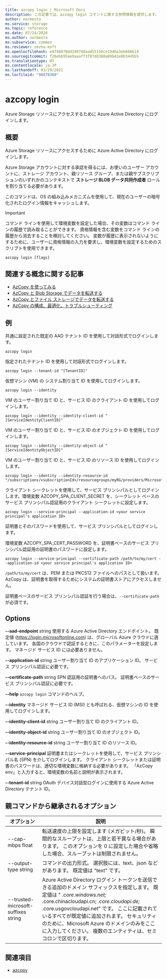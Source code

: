 ```yaml
---
title: azcopy login | Microsoft Docs
description: この記事では、azcopy login コマンドに関する参照情報を提供します。
author: normesta
ms.service: storage
ms.topic: reference
ms.date: 07/24/2020
ms.author: normesta
ms.subservice: common
ms.reviewer: zezha-msft
ms.openlocfilehash: e4740870dd2d9748aad55150ce1946e3eb666619
ms.sourcegitcommit: f28ebb95ae9aaaff3f87d8388a09b41e0b3445b5
ms.translationtype: HT
ms.contentlocale: ja-JP
ms.lasthandoff: 03/29/2021
ms.locfileid: "98878360"
---
```

# <a name="azcopy-login"></a>azcopy login

Azure Storage リソースにアクセスするために Azure Active Directory にログインします。

## <a name="synopsis"></a>概要

Azure Storage リソースにアクセスするために Azure Active Directory にログインします。

Azure Storage アカウントに対する承認を得るには、お使いのユーザー アカウントに、ストレージ アカウント、親リソース グループ、または親サブスクリプションのいずれかのコンテキストで **ストレージ BLOB データ共同作成者** ロールを割り当てる必要があります。

このコマンドは、OS の組み込みメカニズムを使用して、現在のユーザーの暗号化されたログイン情報をキャッシュします。

> [!IMPORTANT]
> コマンド ラインを使用して環境変数を設定した場合、その変数はコマンド ラインの履歴で読み取ることができます。 資格情報を含む変数をコマンド ラインの履歴から消去することを検討してください。 変数が履歴に表示されないようにするために、ユーザーに資格情報の入力を要求し、環境変数を設定するためのスクリプトを使用できます。

```azcopy
azcopy login [flags]
```

## <a name="related-conceptual-articles"></a>関連する概念に関する記事

- [AzCopy を使ってみる](storage-use-azcopy-v10.md)
- [AzCopy と Blob Storage でデータを転送する](./storage-use-azcopy-v10.md#transfer-data)
- [AzCopy とファイル ストレージでデータを転送する](storage-use-azcopy-files.md)
- [AzCopy の構成、最適化、トラブルシューティング](storage-use-azcopy-configure.md)

## <a name="examples"></a>例

共通に設定された既定の AAD テナント ID を使用して対話形式でログインします。

```azcopy
azcopy login
```

指定されたテナント ID を使用して対話形式でログインします。

```azcopy
azcopy login --tenant-id "[TenantID]"
```

仮想マシン (VM) の システム割り当て ID を使用してログインします。

```azcopy
azcopy login --identity
```

VM のユーザー割り当て ID と、サービス ID のクライアント ID を使用してログインします。
  
```azcopy
azcopy login --identity --identity-client-id "[ServiceIdentityClientID]"
```
 
VM のユーザー割り当て ID と、サービス ID のオブジェクト ID を使用してログインします。

```azcopy
azcopy login --identity --identity-object-id "[ServiceIdentityObjectID]"
```

VM のユーザー割り当て ID と、サービス ID のリソース ID を使用してログインします。
 
```azcopy
azcopy login --identity --identity-resource-id "/subscriptions/<subscriptionId>/resourcegroups/myRG/providers/Microsoft.ManagedIdentity/userAssignedIdentities/myID"
```

クライアント シークレットを使用して、サービス プリンシパルとしてログインします。環境変数 AZCOPY_SPA_CLIENT_SECRET を、シークレット ベースのサービス プリンシパル認証用のクライアント シークレットに設定します。

```azcopy
azcopy login --service-principal --application-id <your service principal's application ID>
```

証明書とそのパスワードを使用して、サービス プリンシパルとしてログインします。

環境変数 AZCOPY_SPA_CERT_PASSWORD を、証明書ベースのサービス プリンシパル認証用の証明書のパスワードに設定します。

```azcopy
azcopy login --service-principal --certificate-path /path/to/my/cert --application-id <your service principal's application ID>
```

`/path/to/my/cert` は、PEM または PKCS12 ファイルへのパスとして扱います。 AzCopy は、証明書を取得するためにシステムの証明書ストアにアクセスしません。

証明書ベースのサービス プリンシパル認証を行う場合は、`--certificate-path` が必須です。

## <a name="options"></a>Options

**--aad-endpoint** string    使用する Azure Active Directory エンドポイント。 既定値 (https://login.microsoftonline.com) は、グローバル Azure クラウドに適しています。 各国のクラウドで認証するときに、このパラメーターを設定します。 マネージド サービス ID には必要ありません。

**--application-id** string  ユーザー割り当て ID のアプリケーション ID。 サービス プリンシパル認証に必要です。

**--certificate-path** string  SPN 認証用の証明書へのパス。 証明書ベースのサービス プリンシパル認証に必要です。

**--help**   `azcopy login` コマンドのヘルプ。

**--identity**   マネージド サービス ID (MSI) とも呼ばれる、仮想マシンの ID を使用してログインします。

**--identity-client-id** string  ユーザー割り当て ID のクライアント ID。

**--identity-object-id** string  ユーザー割り当て ID のオブジェクト ID。

**--identity-resource-id** string  ユーザー割り当て ID のリソース ID。

**--service-principal**   証明書またはシークレットを使用して、サービス プリンシパル名 (SPN) を介してログインします。 クライアント シークレットまたは証明書のパスワードは、適切な環境変数に格納する必要があります。 「AzCopy env」と入力すると、環境変数の名前と説明が表示されます。

**--tenant-id** string   OAuth デバイス対話型ログインに使用する Azure Active Directory テナント ID。

## <a name="options-inherited-from-parent-commands"></a>親コマンドから継承されるオプション

|オプション|説明|
|---|---|
|--cap-mbps float|転送速度の上限を設定します (メガビット/秒)。 瞬間的なスループットは、上限と若干異なる場合があります。 このオプションを 0 に設定した場合や省略した場合、スループットは制限されません。|
|--output-type string|コマンドの出力形式。 選択肢には、text、json などがあります。 既定値は "text" です。|
|--trusted-microsoft-suffixes string   |Azure Active Directory ログイン トークンを送信できる追加のドメイン サフィックスを指定します。  既定値は " *.core.windows.net;* .core.chinacloudapi.cn; *.core.cloudapi.de;* .core.usgovcloudapi.net" です。 ここに記載されているすべてが既定値に追加されます。 セキュリティのために、Microsoft Azure のドメインのみをここに入力してください。 複数のエンティティは、セミコロンで区切ります。|

## <a name="see-also"></a>関連項目

- [azcopy](storage-ref-azcopy.md)
